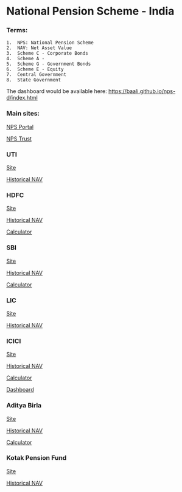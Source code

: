 # National Pension Scheme - India

### Terms:
    1.  NPS: National Pension Scheme
    2.  NAV: Net Asset Value
    3.  Scheme C - Corporate Bonds
    4.  Scheme A -
    5.  Scheme G - Government Bonds
    6.  Scheme E - Equity
    7.  Central Government
    8.  State Government

The dashboard would be available here: https://baali.github.io/nps-d/index.html

### Main sites:

 [NPS Portal](https://enps.nsdl.com/eNPS/NationalPensionSystem.html)

 [NPS Trust](http://www.npstrust.org.in/)

### UTI

 [Site](https://utimf.com/about/other-business/nps/)

 [Historical NAV](https://utimf.com/retirement-solutions/historical-nav/)

### HDFC

 [Site](https://www.hdfcpension.com/)

 [Historical NAV](https://www.hdfcpension.com/about-hdfc-pmc/nav/nav-history.aspx)

 [Calculator](https://www.hdfcpension.com/nps-calculator.html)

### SBI

 [Site](https://www.sbipensionfunds.com/)

 [Historical NAV](https://www.sbipensionfunds.com/historical-nav/)

 [Calculator](https://www.sbipensionfunds.com/nps-calculator/)

### LIC

 [Site](http://www.licpensionfund.in/index.php)

 [Historical NAV](http://www.licpensionfund.in/index.php?option=com\_content&view=article&id=47)

###  ICICI

 [Site](https://www.iciciprupensionfund.com/NPS/)

 [Historical NAV](https://www.iciciprupensionfund.com/NPS/#/public-disclosure/nav-history)

 [Calculator](https://www.iciciprupensionfund.com/NPS/#/calculators/nps-calculator)

 [Dashboard](https://baali.github.io/nps-d/icici.html)

###  Aditya Birla

 [Site](https://pensionfund.adityabirlacapital.com/)

 [Historical NAV](https://pensionfund.adityabirlacapital.com/nps-nav/latest-history)

 [Calculator](https://pensionfund.adityabirlacapital.com/nps-calculator)

###  Kotak Pension Fund

 [Site](https://kotakpensionfund.com/)

 [Historical NAV](https://kotakpensionfund.com/NAV/History)
